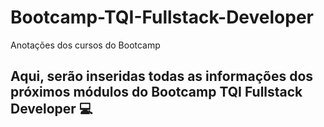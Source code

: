 # Bootcamp-TQI-Fullstack-Developer
Anotações dos cursos do Bootcamp

## Aqui, serão inseridas todas as informações dos próximos módulos do Bootcamp TQI Fullstack Developer :computer:
